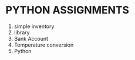 # PYTHON ASSIGNMENTS
1. simple inventory
2. library
3. Bank Account
4. Temperature conversion
5. Python 